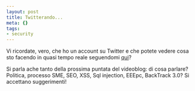 ```yaml
--- 
layout: post
title: Twitterando...
meta: {}
tags: 
- security
---
```

Vi ricordate, vero, che ho un account su Twitter e che potete vedere cosa sto facendo in quasi tempo reale seguendomi [qui](http://twitter.com/lastknight)?  
  
Si parla ache tanto della prossima puntata del videoblog: di cosa parlare? Politica, processo SME, SEO, XSS, Sql injection, EEEpc, BackTrack 3.0? Si accettano suggerimenti! 
